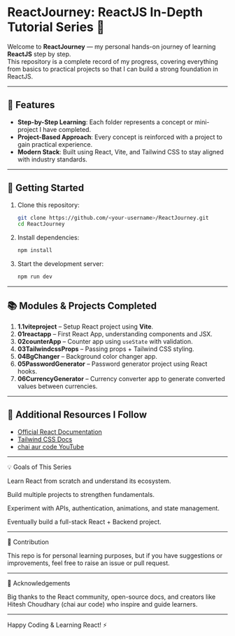 # ReactJourney: ReactJS In-Depth Tutorial Series 🚀

Welcome to **ReactJourney** — my personal hands-on journey of learning **ReactJS** step by step.  
This repository is a complete record of my progress, covering everything from basics to practical projects so that I can build a strong foundation in ReactJS.

---

## 🌟 Features

- **Step-by-Step Learning**: Each folder represents a concept or mini-project I have completed.
- **Project-Based Approach**: Every concept is reinforced with a project to gain practical experience.
- **Modern Stack**: Built using React, Vite, and Tailwind CSS to stay aligned with industry standards.

---

## 🚀 Getting Started

1. Clone this repository:
   ```bash
   git clone https://github.com/<your-username>/ReactJourney.git
   cd ReactJourney
2. Install dependencies:
   ```bash
   npm install
3. Start the development server:
   ```bash
   npm run dev
---
   
## 📚 Modules & Projects Completed

1. **1.1viteproject** – Setup React project using **Vite**.  
2. **01reactapp** – First React App, understanding components and JSX.  
3. **02counterApp** – Counter app using `useState` with validation.  
4. **03TailwindcssProps** – Passing props + Tailwind CSS styling.  
5. **04BgChanger** – Background color changer app.  
6. **05PasswordGenerator** – Password generator project using React hooks.  
7. **06CurrencyGenerator** – Currency converter app to generate converted values between currencies.  


---


## 📖 Additional Resources I Follow

- [Official React Documentation](https://react.dev/)  
- [Tailwind CSS Docs](https://tailwindcss.com/docs/installation/using-vite)  
- [chai aur code YouTube](https://www.youtube.com/watch?v=vz1RlUyrc3w&list=PLu71SKxNbfoDqgPchmvIsL4hTnJIrtige)

---


💡 Goals of This Series

Learn React from scratch and understand its ecosystem.

Build multiple projects to strengthen fundamentals.

Experiment with APIs, authentication, animations, and state management.

Eventually build a full-stack React + Backend project.

---

💼 Contribution

This repo is for personal learning purposes, but if you have suggestions or improvements, feel free to raise an issue or pull request.

---

🙏 Acknowledgements

Big thanks to the React community, open-source docs, and creators like Hitesh Choudhary (chai aur code) who inspire and guide learners.

---

Happy Coding & Learning React! ⚡
